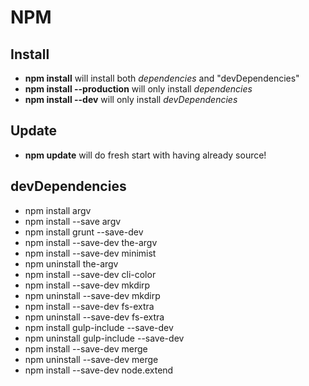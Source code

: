 NPM
============================

Install
---------
- **npm install** will install both *dependencies* and "devDependencies"
- **npm install --production** will only install *dependencies*
- **npm install --dev** will only install *devDependencies*

Update
--------
- **npm update** will do fresh start with having already source!

devDependencies
---------
- npm install argv
- npm install --save argv
- npm install grunt --save-dev
- npm install --save-dev the-argv
- npm install --save-dev minimist
- npm uninstall the-argv
- npm install --save-dev cli-color
- npm install --save-dev mkdirp
- npm uninstall --save-dev mkdirp
- npm install --save-dev fs-extra
- npm uninstall --save-dev fs-extra
- npm install gulp-include --save-dev
- npm uninstall gulp-include --save-dev
- npm install --save-dev merge
- npm uninstall --save-dev merge
- npm install --save-dev node.extend
